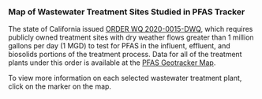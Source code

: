 
### Map of Wastewater Treatment Sites Studied in PFAS Tracker

The state of California issued [ORDER WQ 2020-0015-DWQ](https://www.waterboards.ca.gov/board_decisions/adopted_orders/water_quality/2020/wqo2020_0015_dwq.pdf), which requires publicly owned treatment sites with dry weather flows greater than 1 million gallons per day (1 MGD) to test for PFAS in the influent, effluent, and biosolids portions of the treatment process. Data for all of the treatment plants under this order is available at the [PFAS Geotracker Map](https://geotracker.waterboards.ca.gov/map/pfas_map). 

To view more information on each selected wastewater treatment plant, click on the marker on the map.